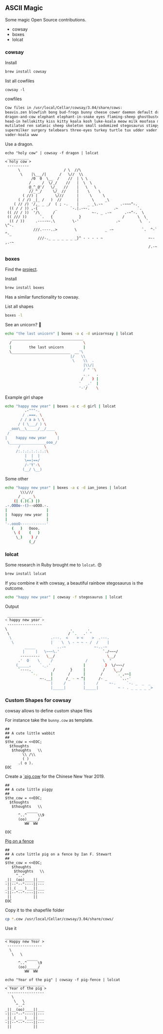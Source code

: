 ## ASCII Magic

Some magic Open Source contributions.

* cowsay
* boxes
* lolcat


### cowsay

Install

```bash
brew install cowsay
```

list all cowfiles

```
cowsay -l
```

cowfiles
```bash
Cow files in /usr/local/Cellar/cowsay/3.04/share/cows:
beavis.zen blowfish bong bud-frogs bunny cheese cower daemon default dragon
dragon-and-cow elephant elephant-in-snake eyes flaming-sheep ghostbusters
head-in hellokitty kiss kitty koala kosh luke-koala meow milk moofasa moose
mutilated ren satanic sheep skeleton small sodomized stegosaurus stimpy
supermilker surgery telebears three-eyes turkey turtle tux udder vader
vader-koala www
```

Use a dragon.
```
echo "holy cow" | cowsay -f dragon | lolcat
 __________ 
< holy cow >
 ---------- 
      \                    / \  //\
       \    |\___/|      /   \//  \\
            /0  0  \__  /    //  | \ \    
           /     /  \/_/    //   |  \  \  
           @_^_@'/   \/_   //    |   \   \ 
           //_^_/     \/_ //     |    \    \
        ( //) |        \///      |     \     \
      ( / /) _|_ /   )  //       |      \     _\
    ( // /) '/,_ _ _/  ( ; -.    |    _ _\.-~        .-~~~^-.
  (( / / )) ,-{        _      `-.|.-~-.           .~         `.
 (( // / ))  '/\      /                 ~-. _ .-~      .-~^-.  \
 (( /// ))      `.   {            }                   /      \  \
  (( / ))     .----~-.\        \-'                 .~         \  `. \^-.
             ///.----..>        \             _ -~             `.  ^-`  ^-_
               ///-._ _ _ _ _ _ _}^ - - - - ~                     ~-- ,.-~
                                                                  /.-~
```


### boxes

Find the [project](https://github.com/ascii-boxes/boxes).

Install
```bash
brew install boxes
```

Has a similar functionality to cowsay.

List all shapes
```bash
boxes -l
```

See an unicorn? &#129412;
```bash
echo "the last unicorn" | boxes -a c -d unicornsay | lolcat
   _________________________________
  /                                 \
  |        the last unicorn         |
  \___________________________  __'\
                              |/   \\
                               \    \\  .
                                    |\\/|
                                    / " '\
                                    . .   .
                                   /    ) |
                                  '  _.'  |
                                  '-'/    \
```

Example girl shape
```bash
echo "happy new year" | boxes -a c -d girl | lolcat
         .-"""-.
        / .===. \
       / / a a \ \
      / ( \___/ ) \
  _ooo\__\_____/__/____
 /                     \
|    happy new year     |
 \_________________ooo_/
      /           \
     /:.:.:.:.:.:.:\
         |  |  |
         \==|==/
         /-'Y'-\
        (__/ \__)
```

Some other
```bash
echo "happy new year" | boxes -a c -d ian_jones | lolcat
       \\\///
      / _  _ \
    (| (.)(.) |)
.-.OOOo--()--oOOO.-.
|                  |
|  happy new year  |
|                  |
'-.oooO------------'
   (   )   Oooo.
    \ (    (   )
     \_)    ) /
           (_/
```

### lolcat

Some research in Ruby brought me to `lolcat`. :heart_eyes: 

```bash
brew install lolcat
```

If you combine it with cowsay, a beautiful rainbow stegosaurus is the outcome.

```bash
echo "happy new year" | cowsay -f stegosaurus | lolcat
```

Output

```bash
 ________________ 
< happy new year >
 ---------------- 
\                             .       .
 \                           / `.   .' " 
  \                  .---.  <    > <    >  .---.
   \                 |    \  \ - ~ ~ - /  /    |
         _____          ..-~             ~-..-~
        |     |   \~~~\.'                    `./~~~/
       ---------   \__/                        \__/
      .'  O    \     /               /       \  " 
     (_____,    `._.'               |         }  \/~~~/
      `----.          /       }     |        /    \__/
            `-.      |       /      |       /      `. ,~~|
                ~-.__|      /_ - ~ ^|      /- _      `..-'   
                     |     /        |     /     ~-.     `-. _  _  _
                     |_____|        |_____|         ~ - . _ _ _ _ _>
```

### Custom Shapes for cowsay

cowsay allows to define custom shape files

For instance take the `bunny.cow` as template.

```
##
## A cute little wabbit
##
$the_cow = <<EOC;
  $thoughts
   $thoughts   \\
        \\ /\\
        ( )
      .( o ).
EOC
```

Create a [`pig.cow](https://cookie.cinhtau.net/cowsay/pig.cow) for the Chinese New Year 2019.

```
##
## A cute little piggy
##
$the_cow = <<EOC;
  $thoughts
   $thoughts   \\
          _____
      ^..^     \\9
      (oo)_____/
         WW  WW

EOC
```

[Pig on a fence](https://cookie.cinhtau.net/cowsay/pig-fence.cow)

```
##
## A cute little pig on a fence by Ian F. Stewart
##
$the_cow = <<EOC;
   $thoughts
    $thoughts   \\
     ^..^
_||__(oo)____||___
-||--"--"----||---
_||_( __ )___||___
-||--"--"----||---
 ||          ||
EOC
```

Copy it to the shapefile folder

```bash
cp *.cow /usr/local/Cellar/cowsay/3.04/share/cows/
```

Use it


```
________________ 
< Happy new Year >
 ---------------- 
  \
   \   \
          _____
      ^..^     \9
      (oo)_____/
         WW  WW
```

```
echo "Year of the pig" | cowsay -f pig-fence | lolcat
 _________________ 
< Year of the pig >
 ----------------- 
   \
    \   \
     ^..^
_||__(oo)____||___
-||--"--"----||---
_||_( __ )___||___
-||--"--"----||---
 ||          ||

```